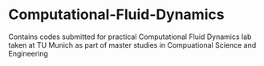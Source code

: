 # Computational-Fluid-Dynamics

Contains codes submitted for practical Computational Fluid Dynamics lab taken at TU Munich as part of master studies in Compuational Science and Engineering
